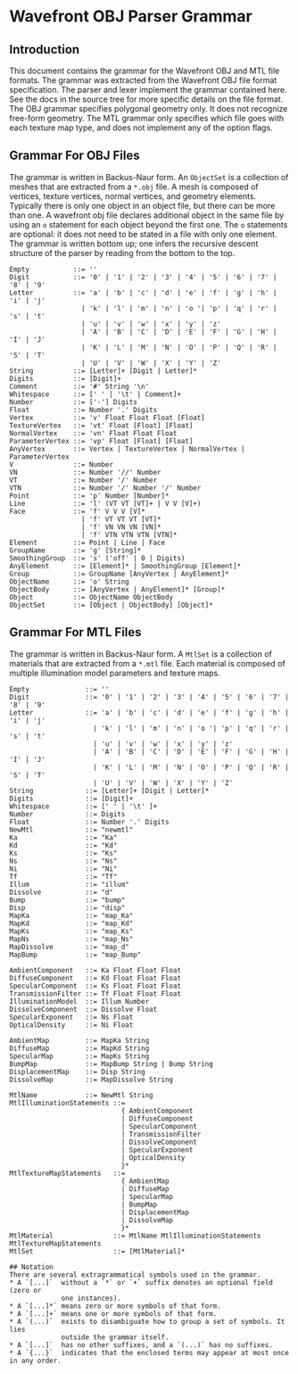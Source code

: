 # Wavefront OBJ Parser Grammar

## Introduction
This document contains the grammar for the Wavefront OBJ and MTL file formats. 
The grammar was extracted from the Wavefront OBJ file format specification. 
The parser and lexer implement the grammar contained here. See the docs in the 
source tree for more specific details on the file format. The OBJ grammar 
specifies polygonal geometry only. It does not recognize free-form geometry. 
The MTL grammar only specifies which file goes with each texture map type, and 
does not implement any of the option flags.

## Grammar For OBJ Files
The grammar is written in Backus-Naur form. An `ObjectSet` is a collection of 
meshes that are extracted from a `*.obj` file. A mesh is composed of vertices, 
texture vertices, normal vertices, and geometry elements. Typically there is 
only one object in an object file, but there can be more than one. A wavefront 
obj file declares additional object in the same file by using an `o` statement 
for each object beyond the first one. The `o` statements are optional: it does 
not need to be stated in a file with only one element. The grammar is written 
bottom up; one infers the recursive descent structure of the parser by 
reading from the bottom to the top.

```
Empty           ::= ''
Digit           ::= '0' | '1' | '2' | '3' | '4' | '5' | '6' | '7' | '8' | '9'
Letter          ::= 'a' | 'b' | 'c' | 'd' | 'e' | 'f' | 'g' | 'h' | 'i' | 'j' 
                  | 'k' | 'l' | 'm' | 'n' | 'o '| 'p' | 'q' | 'r' | 's' | 't' 
                  | 'u' | 'v' | 'w' | 'x' | 'y' | 'z' 
                  | 'A' | 'B' | 'C' | 'D' | 'E' | 'F' | 'G' | 'H' | 'I' | 'J' 
                  | 'K' | 'L' | 'M' | 'N' | 'O' | 'P' | 'Q' | 'R' | 'S' | 'T'
                  | 'U' | 'V' | 'W' | 'X' | 'Y' | 'Z'
String          ::= [Letter]+ [Digit | Letter]*
Digits          ::= [Digit]+
Comment         ::= '#' String '\n'
Whitespace      ::= [' ' | '\t' | Comment]+
Number          ::= ['-'] Digits
Float           ::= Number '.' Digits
Vertex          ::= 'v' Float Float Float [Float]
TextureVertex   ::= 'vt' Float [Float] [Float]
NormalVertex    ::= 'vn' Float Float Float
ParameterVertex ::= 'vp' Float [Float] [Float]
AnyVertex       ::= Vertex | TextureVertex | NormalVertex | ParameterVertex
V               ::= Number
VN              ::= Number '//' Number
VT              ::= Number '/' Number
VTN             ::= Number '/' Number '/' Number
Point           ::= 'p' Number [Number]*
Line            ::= 'l' (VT VT [VT]+ | V V [V]+)
Face            ::= 'f' V V V [V]*
                  | 'f' VT VT VT [VT]*
                  | 'f' VN VN VN [VN]*
                  | 'f' VTN VTN VTN [VTN]*
Element         ::= Point | Line | Face
GroupName       ::= 'g' [String]*
SmoothingGroup  ::= 's' ('off' | 0 | Digits)
AnyElement      ::= [Element]* | SmoothingGroup [Element]*
Group           ::= GroupName [AnyVertex | AnyElement]*
ObjectName      ::= 'o' String
ObjectBody      ::= [AnyVertex | AnyElement]* [Group]*
Object          ::= ObjectName ObjectBody
ObjectSet       ::= [Object | ObjectBody] [Object]*
```

## Grammar For MTL Files
The grammar is written in Backus-Naur form. A `MtlSet` is a collection of 
materials that are extracted from a `*.mtl` file. Each material is composed of 
multiple illumination model parameters and texture maps.

```
Empty              ::= ''
Digit              ::= '0' | '1' | '2' | '3' | '4' | '5' | '6' | '7' | '8' | '9'
Letter             ::= 'a' | 'b' | 'c' | 'd' | 'e' | 'f' | 'g' | 'h' | 'i' | 'j' 
                     | 'k' | 'l' | 'm' | 'n' | 'o '| 'p' | 'q' | 'r' | 's' | 't' 
                     | 'u' | 'v' | 'w' | 'x' | 'y' | 'z' 
                     | 'A' | 'B' | 'C' | 'D' | 'E' | 'F' | 'G' | 'H' | 'I' | 'J' 
                     | 'K' | 'L' | 'M' | 'N' | 'O' | 'P' | 'Q' | 'R' | 'S' | 'T'
                     | 'U' | 'V' | 'W' | 'X' | 'Y' | 'Z'
String             ::= [Letter]+ [Digit | Letter]*
Digits             ::= [Digit]+
Whitespace         ::= [' ' | '\t' ]+
Number             ::= Digits
Float              ::= Number '.' Digits
NewMtl             ::= "newmtl"
Ka                 ::= "Ka"
Kd                 ::= "Kd"
Ks                 ::= "Ks"
Ns                 ::= "Ns"
Ni                 ::= "Ni"
Tf                 ::= "Tf"
Illum              ::= "illum"
Dissolve           ::= "d"
Bump               ::= "bump"
Disp               ::= "disp"
MapKa              ::= "map_Ka"
MapKd              ::= "map_Kd"
MapKs              ::= "map_Ks"
MapNs              ::= "map_Ns"
MapDissolve        ::= "map_d"
MapBump            ::= "map_Bump"

AmbientComponent   ::= Ka Float Float Float
DiffuseComponent   ::= Kd Float Float Float
SpecularComponent  ::= Ks Float Float Float
TransmissionFilter ::= Tf Float Float Float
IlluminationModel  ::= Illum Number
DissolveComponent  ::= Dissolve Float
SpecularExponent   ::= Ns Float
OpticalDensity     ::= Ni Float

AmbientMap         ::= MapKa String
DiffuseMap         ::= MapKd String
SpecularMap        ::= MapKs String
BumpMap            ::= MapBump String | Bump String
DisplacementMap    ::= Disp String
DissolveMap        ::= MapDissolve String

MtlName            ::= NewMtl String
MtlIlluminationStatements ::= 
                            { AmbientComponent 
                            | DiffuseComponent 
                            | SpecularComponent 
                            | TransmissionFilter 
                            | DissolveComponent 
                            | SpecularExponent 
                            | OpticalDensity 
                            }*
MtlTextureMapStatements   ::= 
                            { AmbientMap
                            | DiffuseMap
                            | SpecularMap
                            | BumpMap
                            | DisplacementMap
                            | DissolveMap
                            }*
MtlMaterial               ::= MtlName MtlIlluminationStatements MtlTextureMapStatements
MtlSet                    ::= [MtlMaterial]*

## Notation
There are several extragrammatical symbols used in the grammar.
* A `[...]`  without a `*` or `+` suffix denotes an optional field (zero or 
             one instances).
* A `[...]*` means zero or more symbols of that form.
* A `[...]+` means one or more symbols of that form.
* A `(...)`  exists to disambiguate how to group a set of symbols. It lies 
             outside the grammar itself.
* A `[...]`  has no other suffixes, and a `(...)` has no suffixes.
* A `{...}`  indicates that the enclosed terms may appear at most once in any order.
